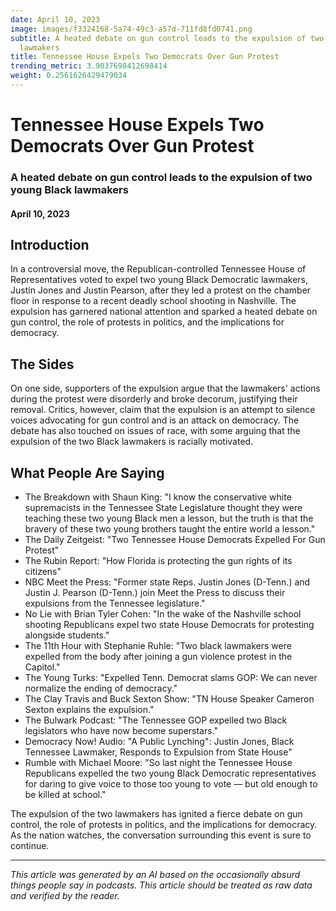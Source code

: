 ```yaml
---
date: April 10, 2023
image: images/f3324168-5a74-49c3-a57d-711fd8fd0741.png
subtitle: A heated debate on gun control leads to the expulsion of two young Black
  lawmakers
title: Tennessee House Expels Two Democrats Over Gun Protest
trending_metric: 3.9037698412698414
weight: 0.2561626429479034
---
```

# Tennessee House Expels Two Democrats Over Gun Protest
### A heated debate on gun control leads to the expulsion of two young Black lawmakers
#### April 10, 2023
## Introduction
In a controversial move, the Republican-controlled Tennessee House of Representatives voted to expel two young Black Democratic lawmakers, Justin Jones and Justin Pearson, after they led a protest on the chamber floor in response to a recent deadly school shooting in Nashville. The expulsion has garnered national attention and sparked a heated debate on gun control, the role of protests in politics, and the implications for democracy.

## The Sides
On one side, supporters of the expulsion argue that the lawmakers' actions during the protest were disorderly and broke decorum, justifying their removal. Critics, however, claim that the expulsion is an attempt to silence voices advocating for gun control and is an attack on democracy. The debate has also touched on issues of race, with some arguing that the expulsion of the two Black lawmakers is racially motivated.

## What People Are Saying
- The Breakdown with Shaun King: "I know the conservative white supremacists in the Tennessee State Legislature thought they were teaching these two young Black men a lesson, but the truth is that the bravery of these two young brothers taught the entire world a lesson."
- The Daily Zeitgeist: "Two Tennessee House Democrats Expelled For Gun Protest"
- The Rubin Report: "How Florida is protecting the gun rights of its citizens"
- NBC Meet the Press: "Former state Reps. Justin Jones (D-Tenn.) and Justin J. Pearson (D-Tenn.) join Meet the Press to discuss their expulsions from the Tennessee legislature."
- No Lie with Brian Tyler Cohen: "In the wake of the Nashville school shooting Republicans expel two state House Democrats for protesting alongside students."
- The 11th Hour with Stephanie Ruhle: "Two black lawmakers were expelled from the body after joining a gun violence protest in the Capitol."
- The Young Turks: "Expelled Tenn. Democrat slams GOP: We can never normalize the ending of democracy."
- The Clay Travis and Buck Sexton Show: "TN House Speaker Cameron Sexton explains the expulsion."
- The Bulwark Podcast: "The Tennessee GOP expelled two Black legislators who have now become superstars."
- Democracy Now! Audio: "A Public Lynching": Justin Jones, Black Tennessee Lawmaker, Responds to Expulsion from State House"
- Rumble with Michael Moore: "So last night the Tennessee House Republicans expelled the two young Black Democratic representatives for daring to give voice to those too young to vote — but old enough to be killed at school."

The expulsion of the two lawmakers has ignited a fierce debate on gun control, the role of protests in politics, and the implications for democracy. As the nation watches, the conversation surrounding this event is sure to continue.

 --- 

*This article was generated by an AI based on the occasionally absurd things people say in podcasts. This article should be treated as raw data and verified by the reader.*